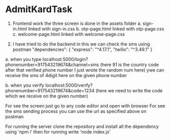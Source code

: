 ﻿# AdmitKardTask
 
 1. Frontend work the three screen is done in the assets folder 
 a. sign-in.html linked with sign-in.css
 b. otp-page.html linked with otp-page.css
 c. welcome-page.html linked with welcome-page.css
 
 2. I have tried to do the backend in this we can check the sms using postman
  "dependencies": {
    "express": "^4.17.1",
    "twilio": "^3.49.1"
  }
  
  a. when you type localhost:5000/login?phonenumber=917543219674&channel=sms
  (here 91 is the country code after that verified phone number I just wrote the random num here)
  ywe can receive the sms of 4digit here on the given phone number
  
  b. when you verify  localhost:5000/verify?phonenumber=917543219674&code=1234
  (here we need to write the code which we receive on the given number)
  
  For see the screen just go to any code editor and open with browser
  For see the sms sending process you can use the url as specified above on postman
  
  For running the server clone the repository and install all the dependency using 'npm i' then for running write 'node index.js' 
  
